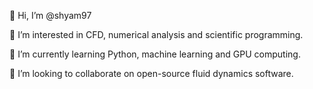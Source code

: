 👋 Hi, I’m @shyam97

👀 I’m interested in CFD, numerical analysis and scientific programming.

🌱 I’m currently learning Python, machine learning and GPU computing.

💞️ I’m looking to collaborate on open-source fluid dynamics software.

<!---
shyam97/shyam97 is a ✨ special ✨ repository because its `README.md` (this file) appears on your GitHub profile.
You can click the Preview link to take a look at your changes.
--->
